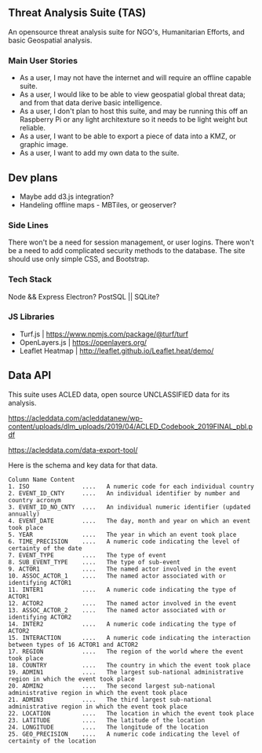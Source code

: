 ## Threat Analysis Suite (TAS)
An opensource threat analysis suite for NGO's, Humanitarian Efforts, and basic Geospatial analysis.

### Main User Stories
* As a user, I may not have the internet and will require an offline capable suite.
* As a user, I would like to be able to view geospatial global threat data; and from that data derive basic intelligence.
* As a user, I don't plan to host this suite, and may be running this off an Raspberry Pi or any light architexture so it needs to be light weight but reliable.
* As a user, I want to be able to export a piece of data into a KMZ, or graphic image.
* As a user, I want to add my own data to the suite.

## Dev plans
* Maybe add d3.js integration?
* Handeling offline maps - MBTiles, or geoserver?

### Side Lines
There won't be a need for session management, or user logins.
There won't be a need to add complicated security methods to the database.
The site should use only simple CSS, and Bootstrap.

### Tech Stack
Node && Express
Electron?
PostSQL || SQLite?

### JS Libraries
* Turf.js           | https://www.npmjs.com/package/@turf/turf
* OpenLayers.js     | https://openlayers.org/
* Leaflet Heatmap   | http://leaflet.github.io/Leaflet.heat/demo/

## Data API
This suite uses ACLED data, open source UNCLASSIFIED data for its analysis.

https://acleddata.com/acleddatanew/wp-content/uploads/dlm_uploads/2019/04/ACLED_Codebook_2019FINAL_pbl.pdf

https://acleddata.com/data-export-tool/

Here is the schema and key data for that data.
```
Column Name Content
1. ISO               ....   A numeric code for each individual country
2. EVENT_ID_CNTY     ....   An individual identifier by number and country acronym
3. EVENT_ID_NO_CNTY  ....   An individual numeric identifier (updated annually)
4. EVENT_DATE        ....   The day, month and year on which an event took place
5. YEAR              ....   The year in which an event took place
6. TIME_PRECISION    ....   A numeric code indicating the level of certainty of the date
7. EVENT_TYPE        ....   The type of event
8. SUB_EVENT_TYPE    ....   The type of sub-event
9. ACTOR1            ....   The named actor involved in the event
10. ASSOC_ACTOR_1    ....   The named actor associated with or identifying ACTOR1
11. INTER1           ....   A numeric code indicating the type of ACTOR1
12. ACTOR2           ....   The named actor involved in the event
13. ASSOC_ACTOR_2    ....   The named actor associated with or identifying ACTOR2
14. INTER2           ....   A numeric code indicating the type of ACTOR2
15. INTERACTION      ....   A numeric code indicating the interaction between types of 16 ACTOR1 and ACTOR2
17. REGION           ....   The region of the world where the event took place
18. COUNTRY          ....   The country in which the event took place
19. ADMIN1           ....   The largest sub-national administrative region in which the event took place
20. ADMIN2           ....   The second largest sub-national administrative region in which the event took place
21. ADMIN3           ....   The third largest sub-national administrative region in which the event took place
22. LOCATION         ....   The location in which the event took place
23. LATITUDE         ....   The latitude of the location
24. LONGITUDE        ....   The longitude of the location
25. GEO_PRECISION    ....   A numeric code indicating the level of certainty of the location
```
